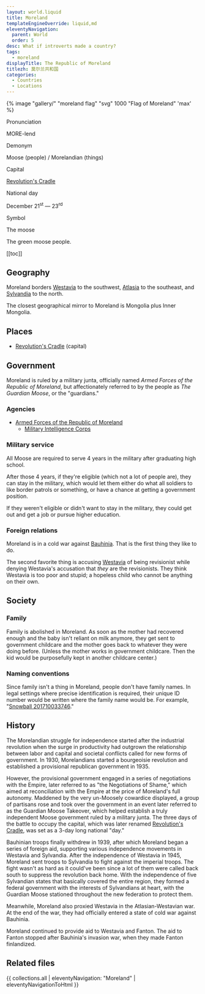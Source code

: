 ```yaml
---
layout: world.liquid
title: Moreland
templateEngineOverride: liquid,md
eleventyNavigation:
  parent: World
  order: 5
desc: What if introverts made a country?
tags:
  - moreland
displayTitle: The Republic of Moreland
titlezh: 莫尔兰共和国
categories:
  - Countries
  - Locations
---
```


{% image "gallery/" "moreland flag" "svg" 1000 "Flag of Moreland" 'max' %}

<div class="attr">
  <p>Pronunciation</p>
  <p>MORE-lend</p>
  <p>Demonym</p>
  <p>Moose (people) / Morelandian (things)</p>
  <p>Capital</p>
  <p><a href="/world/moreland/revolutions-cradle/">Revolution's Cradle</a></p>
  <p>National day</p>
  <p>December 21<sup>st</sup> — 23<sup>rd</sup></p>
  <p>Symbol</p>
  <p>The moose</p>
</div>

The green moose people.

[[toc]]

## Geography

Moreland borders [Westavia](/world/westavia/) to the southwest, [Atlasia](/world/atlasia/) to the southeast, and [Sylvandia](/world/sylvandia/) to the north.

The closest geographical mirror to Moreland is Mongolia plus Inner Mongolia.

## Places

- [Revolution's Cradle](/world/moreland/revolutions-cradle/) (capital)

## Government

Moreland is ruled by a military junta, officially named *Armed Forces of the Republic of Moreland*, but affectionately referred to by the people as *The Guardian Moose*, or the "guardians."

### Agencies

- [Armed Forces of the Republic of Moreland](/world/moreland/guardian-moose/)
	- [Military Intelligence Corps](/world/moreland/mic/)

### Military service

All Moose are required to serve 4 years in the military after graduating high school.

After those 4 years, if they're eligible (which not a lot of people are), they can stay in the military, which would let them either do what all soldiers to like border patrols or something, or have a chance at getting a government position.

If they weren't eligible or didn't want to stay in the military, they could get out and get a job or pursue higher education.

### Foreign relations

Moreland is in a cold war against [Bauhinia](/world/bauhinia/). That is the first thing they like to do.

The second favorite thing is accusing [Westavia](/world/westavia/) of being revisionist while denying Westavia's accusation that *they* are the revisionists. They think Westavia is too poor and stupid; a hopeless child who cannot be anything on their own.

## Society

### Family

Family is abolished in Moreland. As soon as the mother had recovered enough and the baby isn't reliant on milk anymore, they get sent to government childcare and the mother goes back to whatever they were doing before. (Unless the mother works in government childcare. Then the kid would be purposefully kept in another childcare center.)

### Naming conventions

Since family isn't a thing in Moreland, people don't have family names. In legal settings where precise identification is required, their unique ID number would be written where the family name would be. For example, "[Snowball 201710033746](/characters/snowball/)."

## History

The Morelandian struggle for independence started after the industrial revolution when the surge in productivity had outgrown the relationship between labor and capital and societal conflicts called for new forms of government. In 1930, Morelandians started a bourgeoisie revolution and established a provisional republican government in 1935.

However, the provisional government engaged in a series of negotiations with the Empire, later referred to as "the Negotiations of Shame," which aimed at reconciliation with the Empire at the price of Moreland's full autonomy. Maddened by the very un-Moosely cowardice displayed, a group of partisans rose and took over the government in an event later referred to as the Guardian Moose Takeover, which helped establish a truly independent Moose government ruled by a military junta. The three days of the battle to occupy the capital, which was later renamed [Revolution's Cradle](/world/moreland/revolutions-cradle/), was set as a 3-day long national "day."

Bauhinian troops finally withdrew in 1939, after which Moreland began a series of foreign aid, supporting various independence movements in Westavia and Sylvandia. After the independence of Westavia in 1945, Moreland sent troops to Sylvandia to fight against the imperial troops. The fight wasn't as hard as it could've been since a lot of them were called back south to suppress the revolution back home. With the independence of five Sylvandian states that basically covered the entire region, they formed a federal government with the interests of Sylvandians at heart, with the Guardian Moose stationed throughout the new federation to protect them.

Meanwhile, Moreland also proxied Westavia in the Atlasian-Westavian war. At the end of the war, they had officially entered a state of cold war against Bauhinia.

Moreland continued to provide aid to Westavia and Fanton. The aid to Fanton stopped after Bauhinia's invasion war, when they made Fanton finlandized.

## Related files

{{ collections.all | eleventyNavigation: "Moreland" | eleventyNavigationToHtml }}
